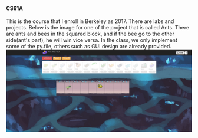 #### CS61A
This is the course that I enroll in Berkeley as 2017.   There are labs and projects.
Below is the image for one of the project that is called Ants.
There are ants and bees in the squared block, and if the bee go to the other side(ant's part), he will win vice versa.
In the class, we only implement some of the py.file, others such as GUI design are already provided.
![alt text](https://github.com/timmychen1996/CS61A/blob/master/Project/ants/img/new_ants_gui.png?raw=true)
